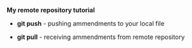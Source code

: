 **My remote repository tutorial**

* **git push** -  pushing ammendments to your local file

* **git pull** - receiving ammendments from remote repository
